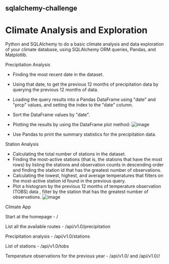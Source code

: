 ## sqlalchemy-challenge

# Climate Analysis and Exploration

Python and SQLAlchemy to do a basic climate analysis and data exploration of your climate database, using SQLAlchemy ORM queries, Pandas, and Matplotlib.

Precipitation Analysis

- Finding the most recent date in the dataset.
- Using that date, to get the previous 12 months of precipitation data by querying the previous 12 months of data.
- Loading the query results into a Pandas DataFrame using "date" and "prcp" values, and setting the index to the "date" column.
- Sort the DataFrame values by "date".
- Plotting the results by using the DataFrame plot method:
![image](https://user-images.githubusercontent.com/102982635/224783880-9c0c5363-44ab-468e-b671-8cd9ca855514.png)


- Use Pandas to print the summary statistics for the precipitation data.

Station Analysis

- Calculating the total number of stations in the dataset.
- Finding the most-active stations (that is, the stations that have the most rows) by listing the stations and observation counts in descending order and finding the station id that has the greatest number of observations.
- Calculating the lowest, highest, and average temperatures that filters on the most-active station id found in the previous query.
- Plot a histogram by the previous 12 months of temperature observation (TOBS) data , filter by the station that has the greatest number of observations.
![image](https://user-images.githubusercontent.com/102982635/224784022-996e19a5-314e-422b-974c-eb55c601c944.png)


Climate App

Start at the homepage - /

List all the available routes - /api/v1.0/precipitation

Precipitation analysis - /api/v1.0/stations

List of stations - /api/v1.0/tobs

Temperature observations for the previous year - /api/v1.0/<start> and /api/v1.0/<start>/<end>


